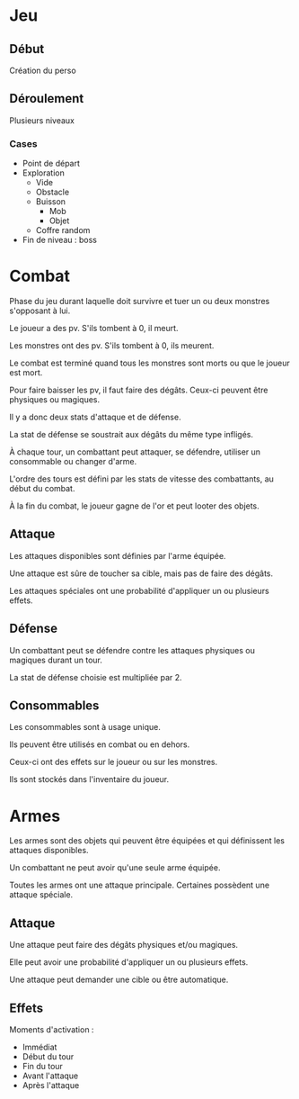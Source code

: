 # Jeu

## Début

Création du perso

## Déroulement

Plusieurs niveaux

### Cases

- Point de départ
- Exploration
    - Vide
    - Obstacle
    - Buisson
        - Mob
        - Objet
    - Coffre random
- Fin de niveau : boss

# Combat

Phase du jeu durant laquelle doit survivre et tuer un ou deux monstres s'opposant à lui.

Le joueur a des pv. S'ils tombent à 0, il meurt.

Les monstres ont des pv. S'ils tombent à 0, ils meurent.

Le combat est terminé quand tous les monstres sont morts ou que le joueur est mort.

Pour faire baisser les pv, il faut faire des dégâts. Ceux-ci peuvent être physiques ou magiques.

Il y a donc deux stats d'attaque et de défense.

La stat de défense se soustrait aux dégâts du même type infligés.

À chaque tour, un combattant peut attaquer, se défendre, utiliser un consommable ou changer d'arme.

L'ordre des tours est défini par les stats de vitesse des combattants, au début du combat.

À la fin du combat, le joueur gagne de l'or et peut looter des objets.

## Attaque

Les attaques disponibles sont définies par l'arme équipée.

Une attaque est sûre de toucher sa cible, mais pas de faire des dégâts.

Les attaques spéciales ont une probabilité d'appliquer un ou plusieurs effets.

## Défense

Un combattant peut se défendre contre les attaques physiques ou magiques durant un tour.

La stat de défense choisie est multipliée par 2.

## Consommables

Les consommables sont à usage unique.

Ils peuvent être utilisés en combat ou en dehors.

Ceux-ci ont des effets sur le joueur ou sur les monstres.

Ils sont stockés dans l'inventaire du joueur.

# Armes

Les armes sont des objets qui peuvent être équipées et qui définissent les attaques disponibles.

Un combattant ne peut avoir qu'une seule arme équipée.

Toutes les armes ont une attaque principale. Certaines possèdent une attaque spéciale.

## Attaque

Une attaque peut faire des dégâts physiques et/ou magiques.

Elle peut avoir une probabilité d'appliquer un ou plusieurs effets.

Une attaque peut demander une cible ou être automatique.

## Effets

Moments d'activation :

- Immédiat
- Début du tour
- Fin du tour
- Avant l'attaque
- Après l'attaque